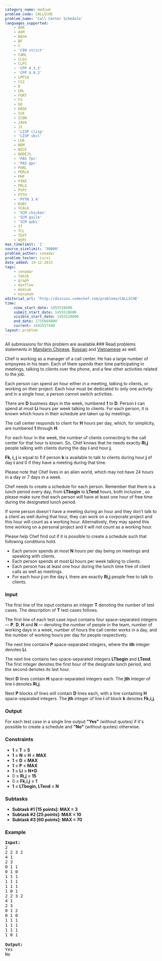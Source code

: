 ```yaml
---
category_name: medium
problem_code: CALLSCHE
problem_name: 'Call Center Schedule'
languages_supported:
    - ADA
    - ASM
    - BASH
    - BF
    - C
    - 'C99 strict'
    - CAML
    - CLOJ
    - CLPS
    - 'CPP 4.3.2'
    - 'CPP 4.9.2'
    - CPP14
    - CS2
    - D
    - ERL
    - FORT
    - FS
    - GO
    - HASK
    - ICK
    - ICON
    - JAVA
    - JS
    - 'LISP clisp'
    - 'LISP sbcl'
    - LUA
    - NEM
    - NICE
    - NODEJS
    - 'PAS fpc'
    - 'PAS gpc'
    - PERL
    - PERL6
    - PHP
    - PIKE
    - PRLG
    - PYPY
    - PYTH
    - 'PYTH 3.4'
    - RUBY
    - SCALA
    - 'SCM chicken'
    - 'SCM guile'
    - 'SCM qobi'
    - ST
    - TCL
    - TEXT
    - WSPC
max_timelimit: '1'
source_sizelimit: '50000'
problem_author: cenadar
problem_tester: iscsi
date_added: 19-12-2015
tags:
    - cenadar
    - feb16
    - graph
    - maxflow
    - medium
    - minimum
editorial_url: 'http://discuss.codechef.com/problems/CALLSCHE'
time:
    view_start_date: 1455528600
    submit_start_date: 1455528600
    visible_start_date: 1455528600
    end_date: 1735669800
    current: 1493557499
layout: problem
---
```

All submissions for this problem are available.###  Read problems statements in [Mandarin Chinese](http://www.codechef.com/download/translated/FEB16/mandarin/CALLSCHE.pdf), [Russian](http://www.codechef.com/download/translated/FEB16/russian/CALLSCHE.pdf) and [Vietnamese](http://www.codechef.com/download/translated/FEB16/vietnamese/CALLSCHE.pdf) as well.

Chef is working as a manager of a call center. He has a large number of empoyees in his team. Each of them spends their time participating in meetings, talking to clients over the phone, and a few other activities related to the job.

Each person can spend an hour either in a meeting, talking to clients, or working on their project. Each hour must be dedicated to only one activity and in a single hour, a person cannot switch activities.

There are **D** business days in the week, numbered **1** to **D**. Person **i** can spend at most **Li** hours per week talking to clients. For each person, it is known which hours in their schedule are taken up by meetings.

The call center responds to client for **H** hours per day, which, for simplicity, are numbered **1** through **H**.

For each hour in the week, the number of clients connecting to the call center for that hour is known. So, Chef knows that he needs exactly **Ri,j** people talking with clients during the day **i** and hour **j**.

**Fk, i, j** is equal to **1** if person **k** is available to talk to clients during hour **j** of day **i** and 0 if they have a meeting during that time.

Please note that Chef lives in an alien world, which may not have 24 hours in a day or 7 days in a week.

Chef needs to create a schedule for each person. Remember that there is a lunch period every day, from **LTbegin** to **LTend** hours, both inclusive , so please make sure that each person will have at least one hour of free time during the designated lunch period.

If some person doesn't have a meeting during an hour and they don't talk to a client as well during that hour, they can work on a corporate project and this hour will count as a working hour. Alternatively, they may spend this time working on a personal project and it will not count as a working hour.

Please help Chef find out if it is possible to create a schedule such that following conditions hold.

- Each person spends at most **N** hours per day being on meetings and speaking with clients.
- Each person spends at most **Li** hours per week talking to clients.
- Each person has at least one hour during the lunch time free of client calls as well as meetings.
- For each hour **j** on the day **i**, there are exactly **Ri,j** people free to talk to clients.

### Input

The first line of the input contains an integer **T** denoting the number of test cases. The description of **T** test cases follows.

The first line of each test case input contains four space-separated integers — **P**, **D**, **H** and **N** — denoting the number of people in the team, number of working days in a week, number of hours the call center works in a day, and the number of working hours per day for people respectively.

The next line contains **P** space-separated integers, where the **ith** integer denotes **Li**.

The next line contains two space-separated integers **LTbegin** and **LTend**. The first integer denotes the first hour of the designate lunch period, and the second denotes its last hour.

Next **D** lines contain **H** space-separated integers each. The **jth** integer of line **i** denotes **Ri,j**.

Next **P** blocks of lines will contain **D** lines each, with a line containing **H** space-separated integers. The **jth** integer of line **i** of block **k** denotes **Fk,i,j**.

### Output

For each test case in a single line output **"Yes"** (without quotes) if it's possible to create a schedule and **"No"** (without quotes) otherwise.

### Constraints

- **1** ≤ **T** ≤ **5**
- **1** ≤ **N** ≤ **H** ≤ **MAX**
- **1** ≤ **D** ≤ **MAX**
- **1** ≤ **P** ≤ **MAX**
- **1** ≤ **Li** ≤ **N\*D**
- 0 ≤ **Ri,j** ≤ **15**
- 0 ≤ **Fk,i,j** ≤ **1**
- **1** ≤ **LTbegin, LTend** ≤ **N**

### Subtasks

- **Subtask #1 \[15 points\]: MAX = 3**
- **Subtask #2 \[25 points\]: MAX = 10**
- **Subtask #3 \[60 points\]: MAX = 70**

### Example

<pre><b>Input:</b>
2
2 2 3 2
4 1
2 3
0 1 1
0 1 0
1 1 1
1 1 1
1 1 1
1 0 1
2 2 3 2
4 1
2 3
0 1 2
0 1 0
1 1 1
1 1 1
1 1 1
1 0 1

<b>Output:</b>
Yes
No
</pre>